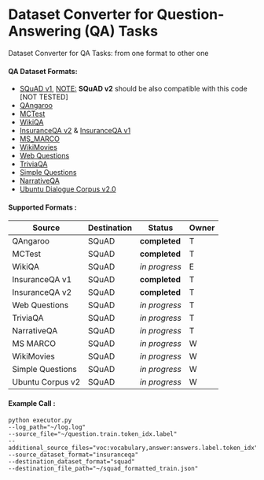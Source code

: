 # Dataset Converter for Question-Answering (QA) Tasks 
Dataset Converter for QA Tasks: from one format to other one

#### QA Dataset Formats:

* [SQuAD v1](https://github.com/rajpurkar/SQuAD-explorer/blob/master/dataset/dev-v1.1.json), <u>NOTE:</u> <b>SQuAD v2</b> should be also compatible with this code [NOT TESTED]
* [QAngaroo](http://bit.ly/2m0W32k)
* [MCTest](https://www.microsoft.com/en-us/research/publication/mctest-challenge-dataset-open-domain-machine-comprehension-text/)
* [WikiQA](https://aclweb.org/anthology/D15-1237)
* [InsuranceQA v2](https://github.com/shuzi/insuranceQA) & [InsuranceQA v1](https://github.com/shuzi/insuranceQA)
* [MS_MARCO](http://www.msmarco.org/)
* [WikiMovies](https://arxiv.org/abs/1606.03126)
* [Web Questions](https://www.microsoft.com/en-us/download/details.aspx?id=52763)
* [TriviaQA](https://www.microsoft.com/en-us/download/details.aspx?id=52763)
* [Simple Questions](https://arxiv.org/abs/1506.02075)
* [NarrativeQA](https://github.com/deepmind/narrativeqa)
* [Ubuntu Dialogue Corpus v2.0](https://github.com/rkadlec/ubuntu-ranking-dataset-creator)

#### Supported Formats :
Source | Destination | Status | Owner
------------ | ------------- | ------------- | -------------
QAngaroo| SQuAD| **completed**| T
MCTest| SQuAD| **completed**| T
WikiQA| SQuAD| *in progress*| E
InsuranceQA v1| SQuAD| **completed**| T
InsuranceQA v2| SQuAD| **completed**| T
Web Questions| SQuAD| *in progress*| T
TriviaQA| SQuAD| *in progress*| T
NarrativeQA| SQuAD| *in progress*| T
MS MARCO| SQuAD| *in progress*| W
WikiMovies| SQuAD| *in progress*| W
Simple Questions| SQuAD| *in progress*| W
Ubuntu Corpus v2| SQuAD| *in progress*| W

#### Example Call :
```
python executor.py 
--log_path="~/log.log" 
--source_file="~/question.train.token_idx.label" 
--additional_source_files="voc:vocabulary,answer:answers.label.token_idx" 
--source_dataset_format="insuranceqa" 
--destination_dataset_format="squad" 
--destination_file_path="~/squad_formatted_train.json"
```